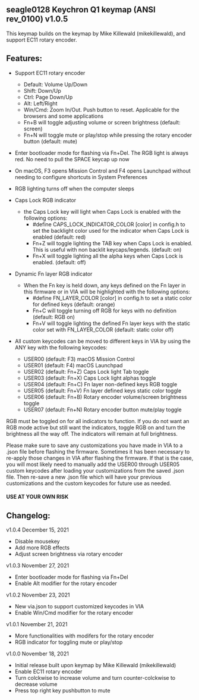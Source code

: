 ## seagle0128 Keychron Q1 keymap (ANSI rev_0100) v1.0.5

This keymap builds on the keymap by Mike Killewald (mikekillewald), and support EC11 rotary encoder.

## Features:
- Support EC11 rotary encoder
  - Default:  Volume Up/Down
  - Shift:    Down/Up
  - Ctrl:     Page Down/Up
  - Alt:      Left/Right
  - Win/Cmd:  Zoom In/Out. Push button to reset. Applicable for the browsers and some applications
  - Fn+B will toggle adjusting volume or screen brightness (default: screen)
  - Fn+N will toggle mute or play/stop while pressing the rotary encoder button (default: mute)
- Enter bootloader mode for flashing via Fn+Del. The RGB light is always red. No need to pull the SPACE keycap up now
- On macOS, F3 opens Mission Control and F4 opens Launchpad without needing to configure shortcuts in System Preferences
- RGB lighting turns off when the computer sleeps
- Caps Lock RGB indicator
    - the Caps Lock key will light when Caps Lock is enabled with the following options:
        - #define CAPS_LOCK_INDICATOR_COLOR [color] in config.h to set the backlight color used for the indicator when Caps Lock is enabled (default: red)
        - Fn+Z will toggle lighting the TAB key when Caps Lock is enabled. This is useful with non backlit keycaps/legends. (default: on)
        - Fn+X will toggle lighting all the alpha keys when Caps Lock is enabled. (default: off)

- Dynamic Fn layer RGB indicator
    - When the Fn key is held down, any keys defined on the Fn layer in this firmware or in VIA will be highlighted with the following options:
        - #define FN_LAYER_COLOR [color] in config.h to set a static color for defined keys (default: orange)
        - Fn+C will toggle turning off RGB for keys with no definition (default: RGB on)
        - Fn+V will toggle lighting the defined Fn layer keys with the static color set with FN_LAYER_COLOR (default: static color off)

- All custom keycodes can be moved to different keys in VIA by using the ANY key with the following keycodes:
    - USER00 (default: F3) macOS Mission Control
    - USER01 (default: F4) macOS Launchpad
    - USER02 (default: Fn+Z) Caps Lock light Tab toggle
    - USER03 (default: Fn+X) Caps Lock light alphas toggle
    - USER04 (default: Fn+C) Fn layer non-defined keys RGB toggle
    - USER05 (default: Fn+V) Fn layer defined keys static color toggle
    - USER06 (default: Fn+B) Rotary encoder volume/screen brightness toggle
    - USER07 (default: Fn+N) Rotary encoder button mute/play toggle

RGB must be toggled on for all indicators to function. If you do not want an RGB mode active but still want the indicators, toggle RGB on and turn the brightness all the way off. The indicators will remain at full brightness.

Please make sure to save any customizations you have made in VIA to a .json file before flashing the firmware. Sometimes it has been necessary to re-apply those changes in VIA after flashing the firmware. If that is the case, you will most likely need to manually add the USER00 through USER05 custom keycodes after loading your customizations from the saved .json file. Then re-save a new .json file which will have your previous customizations and the custom keycodes for future use as needed.

#### USE AT YOUR OWN RISK

## Changelog:

v1.0.4 December 15, 2021
- Disable mousekey
- Add more RGB effects
- Adjust screen brightness via rotary encoder

v1.0.3 November 27, 2021
- Enter bootloader mode for flashing via Fn+Del
- Enable Alt modifier for the rotary encoder

v1.0.2 November 23, 2021
- New via.json to support customized keycodes in VIA
- Enable Win/Cmd modifier for the rotary encoder

v1.0.1 November 21, 2021
- More functionalities with modifers for the rotary encoder
- RGB indicator for toggling mute or play/stop

v1.0.0 November 18, 2021
- Initial release built upon keymap by Mike Killewald (mikekillewald)
- Enable EC11 rotary encoder
- Turn colckwise to increase volume and turn counter-colckwise to decrease volume
- Press top right key pushbutton to mute
